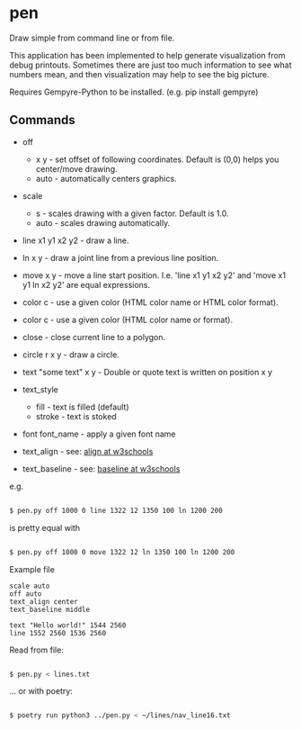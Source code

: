# pen

Draw simple from command line or from file.

This application has been implemented to help generate visualization from debug
printouts. Sometimes there are just too much information to see what numbers mean, and
then visualization may help to see the big picture.


Requires Gempyre-Python to be installed. (e.g. pip install gempyre) 

## Commands

* off 
    * x y - set offset of following coordinates. Default is (0,0) helps you center/move drawing. 
    * auto - automatically centers graphics.
  
* scale 
    * s - scales drawing with a given factor. Default is 1.0.
    * auto - scales drawing automatically.

* line x1 y1 x2 y2 - draw a line.

* ln x y  - draw a joint line from a previous line position.

* move x y - move a line start position. I.e. 'line x1 y1 x2 y2' and 'move x1 y1 ln x2 y2' are equal expressions.  
  
* color c - use a given color (HTML color name or HTML color format).

* color c - use a given color (HTML color name or format).

* close -  close current line to a polygon.

* circle r x y - draw a circle.

* text "some text" x y - Double or quote text is written on position x y

* text_style
    * fill - text is filled (default)
    * stroke - text is stoked

* font font_name - apply a given font name
* text_align - see: [align at w3schools](https://www.w3schools.com/graphics/canvas_text_alignment.asp#:~:text=To%20align%20text%20in%20the,the%20horizontal%20alignment%20of%20text)
* text_baseline - see: [baseline at w3schools](https://www.w3schools.com/tags/canvas_textbaseline.asp)

e.g.

```bash

$ pen.py off 1000 0 line 1322 12 1350 100 ln 1200 200

```

is pretty equal with 

```bash

$ pen.py off 1000 0 move 1322 12 ln 1350 100 ln 1200 200

```

Example file

```
scale auto
off auto
text_align center
text_baseline middle

text "Hello world!" 1544 2560
line 1552 2560 1536 2560
```

Read from file:

```bash

$ pen.py < lines.txt

```

... or with poetry:

```bash

$ poetry run python3 ../pen.py < ~/lines/nav_line16.txt

```


